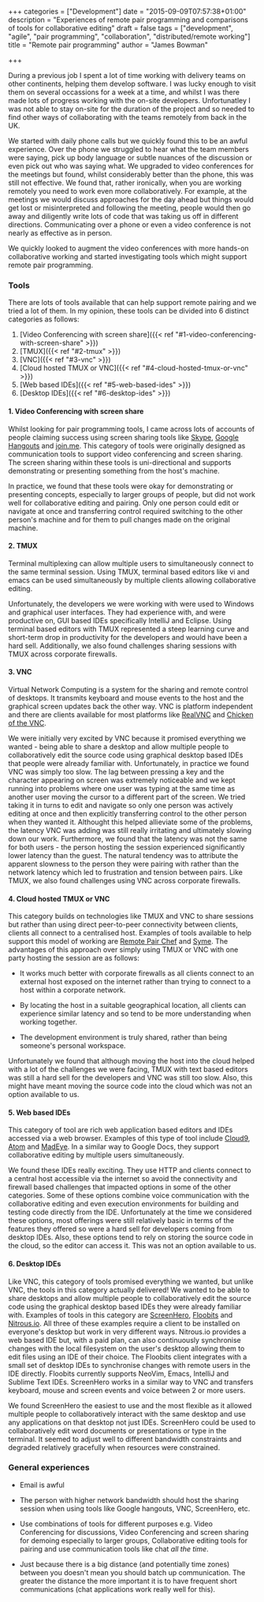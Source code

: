 +++
categories = ["Development"]
date = "2015-09-09T07:57:38+01:00"
description = "Experiences of remote pair programming and comparisons of tools for collaborative editing"
draft = false
tags = ["development", "agile", "pair programming", "collaboration", "distributed/remote working"]
title = "Remote pair programming"
author = "James Bowman"

+++

During a previous job I spent a lot of time working with delivery teams on other continents, helping them develop software. I was lucky enough to visit them on several occassions for a week at a time, and whilst I was there made lots of progress working with the on-site developers.  Unfortunatley I was not able to stay on-site for the duration of the project and so needed to find other ways of collaborating with the teams remotely from back in the UK.

We started with daily phone calls but we quickly found this to be an awful experience.  Over the phone we struggled to hear what the team members were saying, pick up body language or subtle nuances of the discussion or even pick out who was saying what.  We upgraded to video conferences for the meetings but found, whilst considerably better than the phone, this was still not effective.  We found that, rather ironically, when you are working remotely you need to work even more collaboratively.  For example, at the meetings we would discuss approaches for the day ahead but things would get lost or misinterpreted and following the meeting, people would then go away and diligently write lots of code that was taking us off in different directions.  Communicating over a phone or even a video conference is not nearly as effective as in person.  

We quickly looked to augment the video conferences with more hands-on collaborative working and started investigating tools which might support remote pair programming.

### Tools

There are lots of tools available that can help support remote pairing and we tried a lot of them.  In my opinion, these tools can be divided into 6 distinct categories as follows:

1. [Video Conferencing with screen share]({{< ref "#1-video-conferencing-with-screen-share" >}})
2. [TMUX]({{< ref "#2-tmux" >}})
3. [VNC]({{< ref "#3-vnc" >}})
4. [Cloud hosted TMUX or VNC]({{< ref "#4-cloud-hosted-tmux-or-vnc" >}})
5. [Web based IDEs]({{< ref "#5-web-based-ides" >}})
6. [Desktop IDEs]({{< ref "#6-desktop-ides" >}})

#### 1. Video Conferencing with screen share

Whilst looking for pair programming tools, I came across lots of accounts of people claiming success using screen sharing tools like [Skype](http://www.skype.com), [Google Hangouts](http://hangouts.google.com) and [join.me](http://www.join.me).  This category of tools were originally designed as communication tools to support video conferencing and screen sharing.  The screen sharing within these tools is uni-directional and supports demonstrating or presenting something from the host's machine.

In practice, we found that these tools were okay for demonstrating or presenting concepts, especially to larger groups of people, but did not work well for collaborative editing and pairing.  Only one person could edit or navigate at once and transferring control required switching to the other person's machine and for them to pull changes made on the original machine.

#### 2. TMUX

Terminal multiplexing can allow multiple users to simultaneously connect to the same terminal session.  Using TMUX, terminal based editors like vi and emacs can be used simultaneously by multiple clients allowing collaborative editing.

Unfortunately, the developers we were working with were used to Windows and graphical user interfaces.  They had experience with, and were productive on, GUI based IDEs specifically IntelliJ and Eclipse.  Using terminal based editors with TMUX represented a steep learning curve and short-term drop in productivity for the developers and would have been a hard sell.  Additionally, we also found challenges sharing sessions with TMUX across corporate firewalls.

#### 3. VNC

Virtual Network Computing is a system for the sharing and remote control of desktops.  It transmits keyboard and mouse events to the host and the graphical screen updates back the other way.  VNC is platform independent and there are clients available for most platforms like [RealVNC](https://www.realvnc.com/) and [Chicken of the VNC](http://sourceforge.net/projects/cotvnc/).

We were initially very excited by VNC because it promised everything we wanted - being able to share a desktop and allow multiple people to collaboratively edit the source code using graphical desktop based IDEs that people were already familiar with.  Unfortunately, in practice we found VNC was simply too slow.  The lag between pressing a key and the character appearing on screen was extremely noticeable and we kept running into problems where one user was typing at the same time as another user moving the cursor to a different part of the screen.  We tried taking it in turns to edit and navigate so only one person was actively editing at once and then explicitly transferring control to the other person when they wanted it.  Althought this helped allieviate some of the problems, the latency VNC was adding was still really irritating and ultimately slowing down our work. Furthermore, we found that the latency was not the same for both users - the person hosting the session experienced significantly lower latency than the guest.  The natural tendency was to attribute the apparent slowness to the person they were pairing with rather than the network latency which led to frustration and tension between pairs.  Like TMUX, we also found challenges using VNC across corporate firewalls.

#### 4. Cloud hosted TMUX or VNC

This category builds on technologies like TMUX and VNC to share sessions but rather than using direct peer-to-peer connectivity between clients, clients all connect to a centralised host.  Examples of tools available to help support this model of working are [Remote Pair Chef](https://github.com/rondale-sc/remote_pair_chef) and [Syme](https://syme.herokuapp.com/).  The advantages of this approach over simply using TMUX or VNC with one party hosting the session are as follows:

- It works much better with corporate firewalls as all clients connect to an external host exposed on the internet rather than trying to connect to a host within a corporate network.

- By locating the host in a suitable geographical location, all clients can experience similar latency and so tend to be more understanding when working together.

- The development environment is truly shared, rather than being someone's personal workspace.

Unfortunately we found that although moving the host into the cloud helped with a lot of the challenges we were facing, TMUX with text based editors was still a hard sell for the developers and VNC was still too slow.  Also, this might have meant moving the source code into the cloud which was not an option available to us.

#### 5. Web based IDEs

This category of tool are rich web application based editors and IDEs accessed via a web browser.  Examples of this type of tool include [Cloud9](https://c9.io/), [Atom](https://atom.io/) and [MadEye](https://madeye.io/).  In a similar way to Google Docs, they support collaborative editing by multiple users simultaneously.  

We found these IDEs really exciting.  They use HTTP and clients connect to a central host accessible via the internet so avoid the connectivity and firewall based challenges that impacted options in some of the other categories.  Some of these options combine voice communication with the collaborative editing and even execution environments for building and testing code directly from the IDE.  Unfortunately at the time we considered these options, most offerings were still relatively basic in terms of the features they offered so were a hard sell for developers coming from desktop IDEs.  Also, these options tend to rely on storing the source code in the cloud, so the editor can access it.  This was not an option available to us.


#### 6. Desktop IDEs

Like VNC, this category of tools promised everything we wanted, but unlike VNC, the tools in this category actually delivered!  We wanted to be able to share desktops and allow multiple people to collaboratively edit the source code using the graphical desktop based IDEs they were already familiar with.  Examples of tools in this category are [ScreenHero](https://screenhero.com/), [Floobits](https://floobits.com/) and [Nitrous.io](https://www.nitrous.io/).  All three of these examples require a client to be installed on everyone's desktop but work in very different ways.  Nitrous.io provides a web based IDE but, with a paid plan, can also continuously synchronise changes with the local filesystem on the user's desktop allowing them to edit files using an IDE of their choice.  The Floobits client integrates with a small set of desktop IDEs to synchronise changes with remote users in the IDE directly.  Floobits currently supports NeoVim, Emacs, IntelliJ and Sublime Text IDEs.  ScreenHero works in a similar way to VNC and transfers keyboard, mouse and screen events and voice between 2 or more users.  

We found ScreenHero the easiest to use and the most flexible as it allowed multiple people to collaboratively interact with the same desktop and use any applications on that desktop not just IDEs.  ScreenHero could be used to collaboratively edit word documents or presentations or type in the terminal.  It seemed to adjust well to different bandwidth constraints and degraded relatively gracefully when resources were constrained.

### General experiences

- Email is awful

- The person with higher network bandwidth should host the sharing session when using tools like Google hangouts, VNC, ScreenHero, etc.

- Use combinations of tools for different purposes e.g. Video Conferencing for discussions, Video Conferencing and screen sharing for demoing especially to larger groups, Collaborative editing tools for pairing and use communication tools like chat *all the time*.

- Just because there is a big distance (and potentially time zones) between you doesn't mean you should batch up communication.  The greater the distance the more important it is to have frequent short communications (chat applications work really well for this).